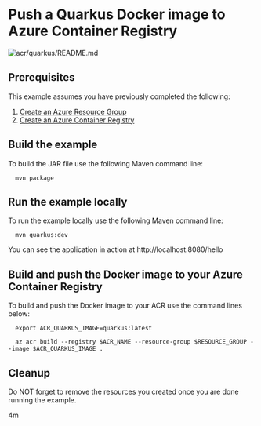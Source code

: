 
# Push a Quarkus Docker image to Azure Container Registry

![acr/quarkus/README.md](https://github.com/Azure-Samples/java-on-azure-examples/workflows/acr/quarkus/README.md/badge.svg)

## Prerequisites

This example assumes you have previously completed the following:

1. [Create an Azure Resource Group](../../../general/group/create/README.md)
1. [Create an Azure Container Registry](../create/README.md)

<!-- workflow.cron(0 8 * * 2) -->
<!-- workflow.include(../create/README.md) -->

## Build the example

<!-- workflow.run()

cd acr/quarkus

  -->

To build the JAR file use the following Maven command line:

```shell
  mvn package
```

## Run the example locally

To run the example locally use the following Maven command line:

<!-- workflow.skip() -->
```shell
  mvn quarkus:dev
```

You can see the application in action at http://localhost:8080/hello

## Build and push the Docker image to your Azure Container Registry

To build and push the Docker image to your ACR use the command lines below:

```shell
  export ACR_QUARKUS_IMAGE=quarkus:latest

  az acr build --registry $ACR_NAME --resource-group $RESOURCE_GROUP --image $ACR_QUARKUS_IMAGE .
```

<!-- workflow.run()

cd ../..

  -->

<!-- workflow.directOnly()

export RESULT=$(az acr repository show --name $ACR_NAME --image $ACR_QUARKUS_IMAGE)
az group delete --name $RESOURCE_GROUP --yes || true

if [[ -z $RESULT ]]; then
  echo "Unable to find $ACR_QUARKUS_IMAGE image"
  exit 1
fi

  -->

## Cleanup

Do NOT forget to remove the resources you created once you are done running the
example.

4m
